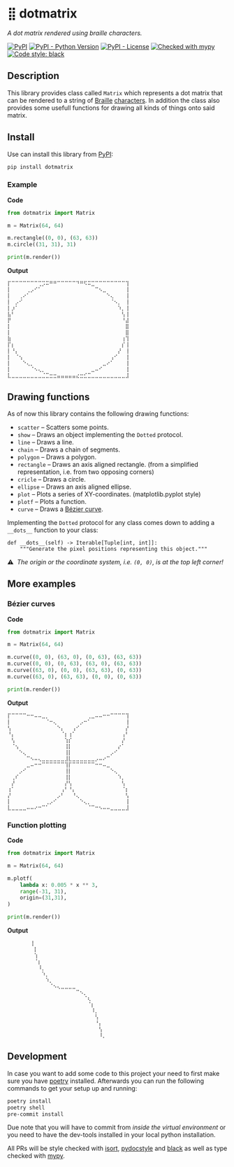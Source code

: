 # ⣿ dotmatrix
_A dot matrix rendered using braille characters._

[![PyPI](https://img.shields.io/pypi/v/dotmatrix)](https://pypi.org/project/dotmatrix/)
[![PyPI - Python Version](https://img.shields.io/pypi/pyversions/dotmatrix)](https://pypi.org/project/dotmatrix/)
[![PyPI - License](https://img.shields.io/pypi/l/dotmatrix)](https://pypi.org/project/dotmatrix/)
[![Checked with mypy](http://www.mypy-lang.org/static/mypy_badge.svg)](http://mypy-lang.org/)
[![Code style: black](https://img.shields.io/badge/code%20style-black-000000.svg)](https://github.com/psf/black)

## Description

This library provides class called `Matrix` which represents a dot matrix that can be rendered to a string of [Braille](https://en.wikipedia.org/wiki/Braille) [characters](https://en.wikipedia.org/wiki/Braille_Patterns). In addition the class also provides some usefull functions for drawing all kinds of things onto said matrix.
## Install

Use can install this library from [PyPI](https://pypi.org/project/dotmatrix/):

```sh
pip install dotmatrix
```

### Example

**Code**

```python
from dotmatrix import Matrix

m = Matrix(64, 64)

m.rectangle((0, 0), (63, 63))
m.circle((31, 31), 31)

print(m.render())
```

**Output**

```
⡏⠉⠉⠉⠉⠉⠉⠉⢉⡩⠭⠛⠛⠉⠉⠉⠉⠉⠙⠛⠫⠭⣉⠉⠉⠉⠉⠉⠉⠉⠉⢹
⡇⠀⠀⠀⠀⢀⡠⠊⠁⠀⠀⠀⠀⠀⠀⠀⠀⠀⠀⠀⠀⠀⠀⠉⠢⣀⠀⠀⠀⠀⠀⢸
⡇⠀⠀⢀⠔⠁⠀⠀⠀⠀⠀⠀⠀⠀⠀⠀⠀⠀⠀⠀⠀⠀⠀⠀⠀⠀⠑⢄⠀⠀⠀⢸
⡇⠀⡠⠊⠀⠀⠀⠀⠀⠀⠀⠀⠀⠀⠀⠀⠀⠀⠀⠀⠀⠀⠀⠀⠀⠀⠀⠈⠢⡀⠀⢸
⡇⡰⠁⠀⠀⠀⠀⠀⠀⠀⠀⠀⠀⠀⠀⠀⠀⠀⠀⠀⠀⠀⠀⠀⠀⠀⠀⠀⠀⠱⡀⢸
⣧⠃⠀⠀⠀⠀⠀⠀⠀⠀⠀⠀⠀⠀⠀⠀⠀⠀⠀⠀⠀⠀⠀⠀⠀⠀⠀⠀⠀⠀⢣⢸
⡟⠀⠀⠀⠀⠀⠀⠀⠀⠀⠀⠀⠀⠀⠀⠀⠀⠀⠀⠀⠀⠀⠀⠀⠀⠀⠀⠀⠀⠀⠘⣼
⡇⠀⠀⠀⠀⠀⠀⠀⠀⠀⠀⠀⠀⠀⠀⠀⠀⠀⠀⠀⠀⠀⠀⠀⠀⠀⠀⠀⠀⠀⠀⣿
⡇⠀⠀⠀⠀⠀⠀⠀⠀⠀⠀⠀⠀⠀⠀⠀⠀⠀⠀⠀⠀⠀⠀⠀⠀⠀⠀⠀⠀⠀⠀⣿
⣷⠀⠀⠀⠀⠀⠀⠀⠀⠀⠀⠀⠀⠀⠀⠀⠀⠀⠀⠀⠀⠀⠀⠀⠀⠀⠀⠀⠀⠀⢰⢹
⡏⡆⠀⠀⠀⠀⠀⠀⠀⠀⠀⠀⠀⠀⠀⠀⠀⠀⠀⠀⠀⠀⠀⠀⠀⠀⠀⠀⠀⠀⡎⢸
⡇⠘⡄⠀⠀⠀⠀⠀⠀⠀⠀⠀⠀⠀⠀⠀⠀⠀⠀⠀⠀⠀⠀⠀⠀⠀⠀⠀⠀⡜⠀⢸
⡇⠀⠈⢢⠀⠀⠀⠀⠀⠀⠀⠀⠀⠀⠀⠀⠀⠀⠀⠀⠀⠀⠀⠀⠀⠀⠀⢠⠊⠀⠀⢸
⡇⠀⠀⠀⠑⢄⡀⠀⠀⠀⠀⠀⠀⠀⠀⠀⠀⠀⠀⠀⠀⠀⠀⠀⠀⣀⠔⠁⠀⠀⠀⢸
⡇⠀⠀⠀⠀⠀⠈⠢⢄⡀⠀⠀⠀⠀⠀⠀⠀⠀⠀⠀⠀⠀⣀⠤⠊⠀⠀⠀⠀⠀⠀⢸
⣇⣀⣀⣀⣀⣀⣀⣀⣀⣈⣉⣒⣒⣤⣤⣤⣤⣤⣔⣒⣊⣉⣀⣀⣀⣀⣀⣀⣀⣀⣀⣸
```

## Drawing functions

As of now this library contains the following drawing functions:
- `scatter` – Scatters some points.
- `show` – Draws an object implementing the `Dotted` protocol.
- `line` – Draws a line.
- `chain` – Draws a chain of segments.
- `polygon` – Draws a polygon.
- `rectangle` – Draws an axis aligned rectangle. (from a simplified representation, i.e. from two opposing corners)
- `cricle` – Draws a circle.
- `ellipse` – Draws an axis aligned ellipse.
- `plot` – Plots a series of XY-coordinates. (matplotlib.pyplot style)
- `plotf` – Plots a function.
- `curve` – Draws a [Bézier curve](https://en.wikipedia.org/wiki/B%C3%A9zier_curve).

Implementing the `Dotted` protocol for any class comes down to adding a `__dots__` function to your class:

```
def __dots__(self) -> Iterable[Tuple[int, int]]:
    """Generate the pixel positions representing this object."""
```

⚠️&nbsp;&nbsp;_The origin or the coordinate system, i.e. `(0, 0)`, is at the top left corner!_


## More examples

### Bézier curves

**Code**

```python
from dotmatrix import Matrix

m = Matrix(64, 64)

m.curve((0, 0), (63, 0), (0, 63), (63, 63))
m.curve((0, 0), (0, 63), (63, 0), (63, 63))
m.curve((63, 0), (0, 0), (63, 63), (0, 63))
m.curve((63, 0), (63, 63), (0, 0), (0, 63))

print(m.render())
```

**Output**

```
⡏⠉⠉⠉⠉⠒⠒⠤⠤⣀⡀⠀⠀⠀⠀⠀⠀⠀⠀⠀⠀⢀⣀⠤⠤⠒⠒⠉⠉⠉⠉⢹
⡇⠀⠀⠀⠀⠀⠀⠀⠀⠀⠈⠒⢄⠀⠀⠀⠀⠀⠀⡠⠒⠁⠀⠀⠀⠀⠀⠀⠀⠀⠀⢸
⢣⠀⠀⠀⠀⠀⠀⠀⠀⠀⠀⠀⠀⠑⡄⠀⠀⢠⠊⠀⠀⠀⠀⠀⠀⠀⠀⠀⠀⠀⠀⡜
⠘⡄⠀⠀⠀⠀⠀⠀⠀⠀⠀⠀⠀⠀⠈⡆⢰⠁⠀⠀⠀⠀⠀⠀⠀⠀⠀⠀⠀⠀⢠⠃
⠀⢣⠀⠀⠀⠀⠀⠀⠀⠀⠀⠀⠀⠀⠀⢱⡎⠀⠀⠀⠀⠀⠀⠀⠀⠀⠀⠀⠀⠀⡜⠀
⠀⠈⢢⠀⠀⠀⠀⠀⠀⠀⠀⠀⠀⠀⠀⢸⡇⠀⠀⠀⠀⠀⠀⠀⠀⠀⠀⠀⠀⡔⠁⠀
⠀⠀⠀⠑⢄⠀⠀⠀⠀⠀⠀⠀⠀⠀⠀⢸⡇⠀⠀⠀⠀⠀⠀⠀⠀⠀⠀⡠⠊⠀⠀⠀
⠀⠀⠀⠀⠀⠉⠢⠤⢄⣀⣀⣀⣀⣀⣀⣸⣇⣀⣀⣀⣀⣀⣀⡠⠤⠔⠉⠀⠀⠀⠀⠀
⠀⠀⠀⠀⠀⣀⠤⠒⠒⠉⠉⠉⠉⠉⠉⢹⡏⠉⠉⠉⠉⠉⠉⠒⠒⠤⣀⠀⠀⠀⠀⠀
⠀⠀⠀⡠⠊⠀⠀⠀⠀⠀⠀⠀⠀⠀⠀⢸⡇⠀⠀⠀⠀⠀⠀⠀⠀⠀⠀⠑⢄⠀⠀⠀
⠀⢀⠎⠀⠀⠀⠀⠀⠀⠀⠀⠀⠀⠀⠀⢸⡇⠀⠀⠀⠀⠀⠀⠀⠀⠀⠀⠀⠀⠱⡀⠀
⠀⡜⠀⠀⠀⠀⠀⠀⠀⠀⠀⠀⠀⠀⠀⡜⢣⠀⠀⠀⠀⠀⠀⠀⠀⠀⠀⠀⠀⠀⢣⠀
⢰⠁⠀⠀⠀⠀⠀⠀⠀⠀⠀⠀⠀⠀⢠⠃⠘⡄⠀⠀⠀⠀⠀⠀⠀⠀⠀⠀⠀⠀⠈⡆
⡜⠀⠀⠀⠀⠀⠀⠀⠀⠀⠀⠀⠀⡠⠃⠀⠀⠘⢄⠀⠀⠀⠀⠀⠀⠀⠀⠀⠀⠀⠀⢣
⡇⠀⠀⠀⠀⠀⠀⠀⠀⠀⢀⡠⠊⠀⠀⠀⠀⠀⠀⠑⢄⡀⠀⠀⠀⠀⠀⠀⠀⠀⠀⢸
⣇⣀⣀⣀⣀⠤⠤⠔⠒⠉⠁⠀⠀⠀⠀⠀⠀⠀⠀⠀⠀⠈⠉⠒⠢⠤⠤⣀⣀⣀⣀⣸
```

### Function plotting

**Code**

```python
from dotmatrix import Matrix

m = Matrix(64, 64)

m.plotf(
    lambda x: 0.005 * x ** 3,
    range(-31, 31),
    origin=(31,31),
)

print(m.render())
```

**Output**

```
⠀⠀⠀⠀⠀⠀⢸⠀⠀⠀⠀⠀⠀⠀⠀⠀⠀⠀⠀⠀⠀⠀⠀⠀⠀⠀⠀⠀⠀⠀⠀⠀
⠀⠀⠀⠀⠀⠀⠀⡇⠀⠀⠀⠀⠀⠀⠀⠀⠀⠀⠀⠀⠀⠀⠀⠀⠀⠀⠀⠀⠀⠀⠀⠀
⠀⠀⠀⠀⠀⠀⠀⢱⠀⠀⠀⠀⠀⠀⠀⠀⠀⠀⠀⠀⠀⠀⠀⠀⠀⠀⠀⠀⠀⠀⠀⠀
⠀⠀⠀⠀⠀⠀⠀⠈⡆⠀⠀⠀⠀⠀⠀⠀⠀⠀⠀⠀⠀⠀⠀⠀⠀⠀⠀⠀⠀⠀⠀⠀
⠀⠀⠀⠀⠀⠀⠀⠀⠸⡀⠀⠀⠀⠀⠀⠀⠀⠀⠀⠀⠀⠀⠀⠀⠀⠀⠀⠀⠀⠀⠀⠀
⠀⠀⠀⠀⠀⠀⠀⠀⠀⠱⡀⠀⠀⠀⠀⠀⠀⠀⠀⠀⠀⠀⠀⠀⠀⠀⠀⠀⠀⠀⠀⠀
⠀⠀⠀⠀⠀⠀⠀⠀⠀⠀⠱⡀⠀⠀⠀⠀⠀⠀⠀⠀⠀⠀⠀⠀⠀⠀⠀⠀⠀⠀⠀⠀
⠀⠀⠀⠀⠀⠀⠀⠀⠀⠀⠀⠈⠢⢄⣀⣀⣀⣀⠀⠀⠀⠀⠀⠀⠀⠀⠀⠀⠀⠀⠀⠀
⠀⠀⠀⠀⠀⠀⠀⠀⠀⠀⠀⠀⠀⠀⠀⠀⠀⠀⠉⠢⡀⠀⠀⠀⠀⠀⠀⠀⠀⠀⠀⠀
⠀⠀⠀⠀⠀⠀⠀⠀⠀⠀⠀⠀⠀⠀⠀⠀⠀⠀⠀⠀⠈⢆⠀⠀⠀⠀⠀⠀⠀⠀⠀⠀
⠀⠀⠀⠀⠀⠀⠀⠀⠀⠀⠀⠀⠀⠀⠀⠀⠀⠀⠀⠀⠀⠈⡆⠀⠀⠀⠀⠀⠀⠀⠀⠀
⠀⠀⠀⠀⠀⠀⠀⠀⠀⠀⠀⠀⠀⠀⠀⠀⠀⠀⠀⠀⠀⠀⠸⡀⠀⠀⠀⠀⠀⠀⠀⠀
⠀⠀⠀⠀⠀⠀⠀⠀⠀⠀⠀⠀⠀⠀⠀⠀⠀⠀⠀⠀⠀⠀⠀⢣⠀⠀⠀⠀⠀⠀⠀⠀
⠀⠀⠀⠀⠀⠀⠀⠀⠀⠀⠀⠀⠀⠀⠀⠀⠀⠀⠀⠀⠀⠀⠀⠘⡄⠀⠀⠀⠀⠀⠀⠀
⠀⠀⠀⠀⠀⠀⠀⠀⠀⠀⠀⠀⠀⠀⠀⠀⠀⠀⠀⠀⠀⠀⠀⠀⢣⠀⠀⠀⠀⠀⠀⠀
⠀⠀⠀⠀⠀⠀⠀⠀⠀⠀⠀⠀⠀⠀⠀⠀⠀⠀⠀⠀⠀⠀⠀⠀⠸⡀⠀⠀⠀⠀⠀⠀
```

## Development

In case you want to add some code to this project your need to first make sure you have [poetry](https://python-poetry.org/) installed. Afterwards you can run the following commands to get your setup up and running:

```sh
poetry install
poetry shell
pre-commit install
```

Due note that you will have to commit from _inside the virtual environment_ or you need to have the dev-tools installed in your local python installation.

All PRs will be style checked with [isort](https://github.com/PyCQA/isort/), [pydocstyle](https://github.com/PyCQA/pydocstyle/) and [black](https://github.com/psf/black) as well as type checked with [mypy](http://www.mypy-lang.org/).
